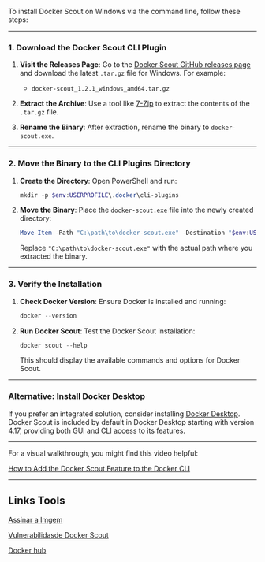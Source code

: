 To install Docker Scout on Windows via the command line, follow these steps:

---

### **1. Download the Docker Scout CLI Plugin**

1. **Visit the Releases Page**: Go to the [Docker Scout GitHub releases page](https://github.com/docker/scout-cli/releases) and download the latest `.tar.gz` file for Windows. For example:

   * `docker-scout_1.2.1_windows_amd64.tar.gz`

2. **Extract the Archive**: Use a tool like [7-Zip](https://www.7-zip.org/) to extract the contents of the `.tar.gz` file.

3. **Rename the Binary**: After extraction, rename the binary to `docker-scout.exe`.

---

### **2. Move the Binary to the CLI Plugins Directory**

1. **Create the Directory**: Open PowerShell and run:

   ```powershell
   mkdir -p $env:USERPROFILE\.docker\cli-plugins
   ```

2. **Move the Binary**: Place the `docker-scout.exe` file into the newly created directory:

   ```powershell
   Move-Item -Path "C:\path\to\docker-scout.exe" -Destination "$env:USERPROFILE\.docker\cli-plugins\docker-scout.exe"
   ```

   Replace `"C:\path\to\docker-scout.exe"` with the actual path where you extracted the binary.

---

### **3. Verify the Installation**

1. **Check Docker Version**: Ensure Docker is installed and running:

   ```powershell
   docker --version
   ```

2. **Run Docker Scout**: Test the Docker Scout installation:

   ```powershell
   docker scout --help
   ```

   This should display the available commands and options for Docker Scout.

---

### **Alternative: Install Docker Desktop**

If you prefer an integrated solution, consider installing [Docker Desktop](https://docs.docker.com/desktop/install/windows-install/). Docker Scout is included by default in Docker Desktop starting with version 4.17, providing both GUI and CLI access to its features.

---

For a visual walkthrough, you might find this video helpful:

[How to Add the Docker Scout Feature to the Docker CLI](https://www.youtube.com/watch?v=pb7ydpJq-D8&utm_source=chatgpt.com)

---


## Links Tools

[Assinar a Imgem](https://edu.chainguard.dev/chainguard/chainguard-images/getting-started/node/)

[Vulnerabilidasde Docker Scout](https://scout.docker.com/reports/org/sergiodoc/images?stream=latest-indexed)

[Docker hub](https://hub.docker.com/repository/docker/sergiodoc/projeto-caotico/general)